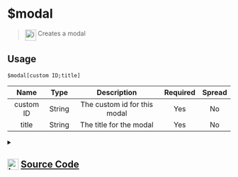 # $modal
> <img align="top" src="https://upload.wikimedia.org/wikipedia/commons/thumb/e/e4/Infobox_info_icon.svg/160px-Infobox_info_icon.svg.png?20150409153300" alt="image" width="25" height="auto"> Creates a modal
## Usage
```
$modal[custom ID;title]
```
| Name | Type | Description | Required | Spread
| :---: | :---: | :---: | :---: | :---: |
custom ID | String | The custom id for this modal | Yes | No
title | String | The title for the modal | Yes | No
<details>
<summary>
    
## <img align="top" src="https://cdn4.iconfinder.com/data/icons/iconsimple-logotypes/512/github-512.png" alt="image" width="25" height="auto">  [Source Code](https://github.com/tryforge/ForgeScript-V2/blob/main/src/native/modal.ts)
    
</summary>
    
```ts
import { ModalBuilder } from "discord.js"
import { ArgType, NativeFunction, Return } from "../structures"

export default new NativeFunction({
    name: "$modal",
    description: "Creates a modal",
    unwrap: true,
    brackets: true,
    args: [
        {
            name: "custom ID",
            description: "The custom id for this modal",
            rest: false,
            type: ArgType.String,
            required: true
        },
        {
            name: "title",
            description: "The title for the modal",
            rest: false,
            required: true,
            type: ArgType.String
        }
    ],
    execute(ctx, [ id, title ]) {
        ctx.container.modal = new ModalBuilder()
            .setCustomId(id)
            .setTitle(title)
        
        return Return.success()
    }
})
```
    
</details>